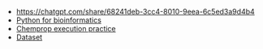- https://chatgpt.com/share/68241deb-3cc4-8010-9eea-6c5ed3a9d4b4
- [Python for bioinformatics](https://www.youtube.com/watch?v=jBlTQjcKuaY&t=647s)
- [Chemprop execution practice](https://chatgpt.com/share/6835154f-ad70-800f-9c7d-9fa80894ad6a)
- [Dataset](https://chatgpt.com/share/683d33ab-9580-8010-a150-347d7ed3b096)
